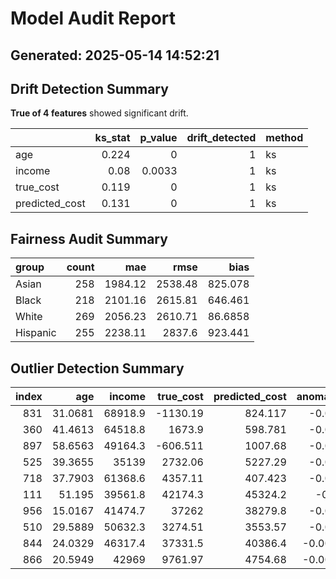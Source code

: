 # Model Audit Report
Generated: 2025-05-14 14:52:21
---
## Drift Detection Summary
**True of 4 features** showed significant drift.

|                |   ks_stat |   p_value |   drift_detected | method   |
|:---------------|----------:|----------:|-----------------:|:---------|
| age            |     0.224 |    0      |                1 | ks       |
| income         |     0.08  |    0.0033 |                1 | ks       |
| true_cost      |     0.119 |    0      |                1 | ks       |
| predicted_cost |     0.131 |    0      |                1 | ks       |

## Fairness Audit Summary
| group    |   count |     mae |    rmse |     bias |
|:---------|--------:|--------:|--------:|---------:|
| Asian    |     258 | 1984.12 | 2538.48 | 825.078  |
| Black    |     218 | 2101.16 | 2615.81 | 646.461  |
| White    |     269 | 2056.23 | 2610.71 |  86.6858 |
| Hispanic |     255 | 2238.11 | 2837.6  | 923.441  |

## Outlier Detection Summary
|   index |     age |   income |   true_cost |   predicted_cost |   anomaly_score |   outlier_flag |
|--------:|--------:|---------:|------------:|-----------------:|----------------:|---------------:|
|     831 | 31.0681 |  68918.9 |   -1130.19  |          824.117 |     -0.0820556  |             -1 |
|     360 | 41.4613 |  64518.8 |    1673.9   |          598.781 |     -0.0603301  |             -1 |
|     897 | 58.6563 |  49164.3 |    -606.511 |         1007.68  |     -0.0469888  |             -1 |
|     525 | 39.3655 |  35139   |    2732.06  |         5227.29  |     -0.0426778  |             -1 |
|     718 | 37.7903 |  61368.6 |    4357.11  |          407.423 |     -0.0367111  |             -1 |
|     111 | 51.195  |  39561.8 |   42174.3   |        45324.2   |     -0.034771   |             -1 |
|     956 | 15.0167 |  41474.7 |   37262     |        38279.8   |     -0.0207648  |             -1 |
|     510 | 29.5889 |  50632.3 |    3274.51  |         3553.57  |     -0.0108428  |             -1 |
|     844 | 24.0329 |  46317.4 |   37331.5   |        40386.4   |     -0.00485778 |             -1 |
|     866 | 20.5949 |  42969   |    9761.97  |         4754.68  |     -0.00403675 |             -1 |
